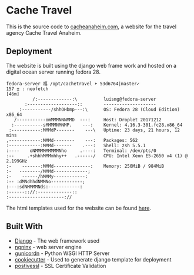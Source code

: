 # Cache Travel 
This is the source code to [cacheanaheim.com](https://cacheanaheim.com), a website for the travel agency Cache Travel Anaheim.



## Deployment

The website is built using the django web frame work and hosted on a digital ocean server running fedora 28. 

```
fedora-server 福 /opt/cachetravel ➤ 53d6764|master✓
157 ± : neofetch                                                          [46m]
          /:-------------:\          luismg@fedora-server
       :-------------------::        --------------------
     :-----------/shhOHbmp---:\      OS: Fedora 28 (Cloud Edition) x86_64
   /-----------omMMMNNNMMD  ---:     Host: Droplet 20171212
  :-----------sMMMMNMNMP.    ---:    Kernel: 4.16.3-301.fc28.x86_64
 :-----------:MMMdP-------    ---\   Uptime: 23 days, 21 hours, 12 mins
,------------:MMMd--------    ---:   Packages: 562
:------------:MMMd-------    .---:   Shell: zsh 5.5.1
:----    oNMMMMMMMMMNho     .----:   Terminal: /dev/pts/0
:--     .+shhhMMMmhhy++   .------/   CPU: Intel Xeon E5-2650 v4 (1) @ 2.199GHz
:-    -------:MMMd--------------:    Memory: 250MiB / 984MiB
:-   --------/MMMd-------------;
:-    ------/hMMMy------------:
:-- :dMNdhhdNMMNo------------;
:---:sdNMMMMNds:------------:
:------:://:-------------::
:---------------------://
```
The html templates used for the website can be found [here](https://github.com/glezluis/cachetravel/tree/master/cachetravel/templates/specials). 

## Built With

* [Django](https://www.djangoproject.com/) - The web framework used
* [ngninx](https://www.nginx.com/) - web server engine
* [gunicordn](https://gunicorn.org/) - Python WSGI HTTP Server
* [cookiecutter](https://github.com/audreyr/cookiecutter) - Used to generate django template for deployment
* [postivessl](https://www.positivessl.com/) - SSL Certificate Validation 

